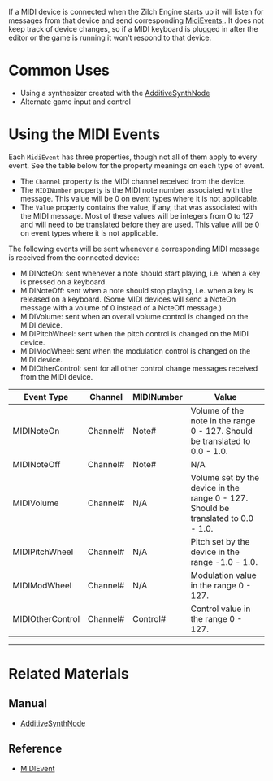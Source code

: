 If a MIDI device is connected when the Zilch Engine starts up it will listen for messages from that device and send corresponding [ MidiEvents ](https://github.com/ZilchEngine/ZilchDocs/blob/master/code_reference/class_reference/midievent.markdown). It does not keep track of device changes, so if a MIDI keyboard is plugged in after the editor or the game is running it won't respond to that device.

 # Common Uses

- Using a synthesizer created with the [AdditiveSynthNode ](https://github.com/ZilchEngine/ZilchDocs/blob/master/zilch_editor_documentation/zilchmanual/audio/soundnode/additivesynthnode.markdown)
- Alternate game input and control 

 # Using the MIDI Events

Each `MidiEvent` has three properties, though not all of them apply to every event. See the table below for the property meanings on each type of event.
- The `Channel` property is the MIDI channel received from the device.
- The `MIDINumber` property is the MIDI note number associated with the message. This value will be 0 on event types where it is not applicable.
- The `Value` property contains the value, if any, that was associated with the MIDI message. Most of these values will be integers from 0 to 127 and will need to be translated before they are used. This value will be 0 on event types where it is not applicable.

The following events will be sent whenever a corresponding MIDI message is received from the connected device:

- MIDINoteOn: sent whenever a note should start playing, i.e. when a key is pressed on a keyboard. 
- MIDINoteOff: sent when a note should stop playing, i.e. when a key is released on a keyboard. (Some MIDI devices will send a NoteOn message with a volume of 0 instead of a NoteOff message.)
- MIDIVolume: sent when an overall volume control is changed on the MIDI device. 
- MIDIPitchWheel: sent when the pitch control is changed on the MIDI device.
- MIDIModWheel: sent when the modulation control is changed on the MIDI device.
- MIDIOtherControl: sent for all other control change messages received from the MIDI device.


| Event Type | Channel   | MIDINumber  | Value 
| ---- | ---- | ---- | ----
| MIDINoteOn | Channel# | Note# | Volume of the note in the range 0 - 127. Should be translated to 0.0 - 1.0.
| MIDINoteOff | Channel# | Note# | N/A
| MIDIVolume | Channel# | N/A | Volume set by the device in the range 0 - 127. Should be translated to 0.0 - 1.0.
| MIDIPitchWheel | Channel# | N/A | Pitch set by the device in the range -1.0 - 1.0.
| MIDIModWheel | Channel# | N/A | Modulation value in the range 0 - 127.
| MIDIOtherControl | Channel# | Control# | Control value in the range 0 - 127.

---
 # Related Materials

 ## Manual

- [AdditiveSynthNode ](https://github.com/ZilchEngine/ZilchDocs/blob/master/zilch_editor_documentation/zilchmanual/audio/soundnode/additivesynthnode.markdown)

 ## Reference

- [ MIDIEvent ](https://github.com/ZilchEngine/ZilchDocs/blob/master/code_reference/class_reference/midievent.markdown) 

 